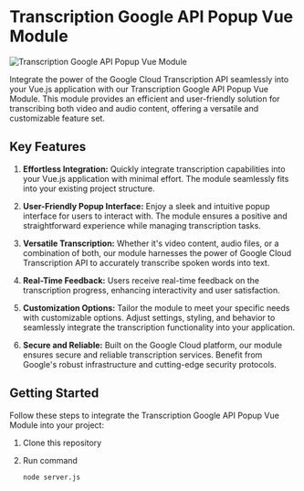 # Transcription Google API Popup Vue Module


![Transcription Google API Popup Vue Module](https://ss-web.ru/assets/images/popap-module.png)

Integrate the power of the Google Cloud Transcription API seamlessly into your Vue.js application with our Transcription Google API Popup Vue Module. This module provides an efficient and user-friendly solution for transcribing both video and audio content, offering a versatile and customizable feature set.

## Key Features

1. **Effortless Integration:** Quickly integrate transcription capabilities into your Vue.js application with minimal effort. The module seamlessly fits into your existing project structure.

2. **User-Friendly Popup Interface:** Enjoy a sleek and intuitive popup interface for users to interact with. The module ensures a positive and straightforward experience while managing transcription tasks.

3. **Versatile Transcription:** Whether it's video content, audio files, or a combination of both, our module harnesses the power of Google Cloud Transcription API to accurately transcribe spoken words into text.

4. **Real-Time Feedback:** Users receive real-time feedback on the transcription progress, enhancing interactivity and user satisfaction.

5. **Customization Options:** Tailor the module to meet your specific needs with customizable options. Adjust settings, styling, and behavior to seamlessly integrate the transcription functionality into your application.

6. **Secure and Reliable:** Built on the Google Cloud platform, our module ensures secure and reliable transcription services. Benefit from Google's robust infrastructure and cutting-edge security protocols.

## Getting Started

Follow these steps to integrate the Transcription Google API Popup Vue Module into your project:

1. Clone this repository

2. Run command

   ```bash
   node server.js
